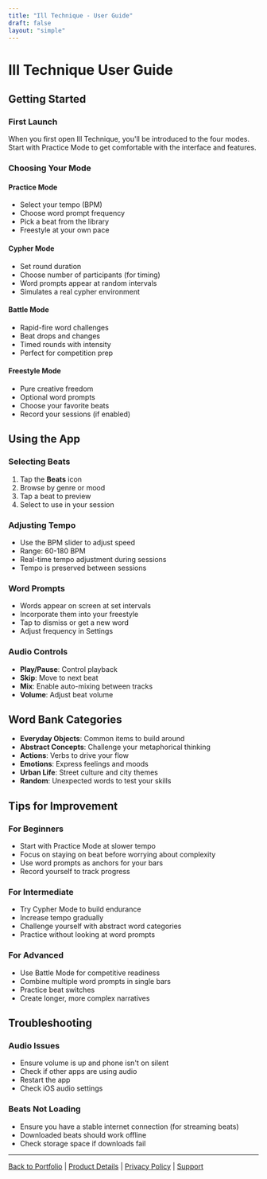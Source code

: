 ```yaml
---
title: "Ill Technique - User Guide"
draft: false
layout: "simple"
---
```


# Ill Technique User Guide

## Getting Started

### First Launch
When you first open Ill Technique, you'll be introduced to the four modes. Start with Practice Mode to get comfortable with the interface and features.

### Choosing Your Mode

#### Practice Mode
- Select your tempo (BPM)
- Choose word prompt frequency
- Pick a beat from the library
- Freestyle at your own pace

#### Cypher Mode
- Set round duration
- Choose number of participants (for timing)
- Word prompts appear at random intervals
- Simulates a real cypher environment

#### Battle Mode
- Rapid-fire word challenges
- Beat drops and changes
- Timed rounds with intensity
- Perfect for competition prep

#### Freestyle Mode
- Pure creative freedom
- Optional word prompts
- Choose your favorite beats
- Record your sessions (if enabled)

## Using the App

### Selecting Beats
1. Tap the **Beats** icon
2. Browse by genre or mood
3. Tap a beat to preview
4. Select to use in your session

### Adjusting Tempo
- Use the BPM slider to adjust speed
- Range: 60-180 BPM
- Real-time tempo adjustment during sessions
- Tempo is preserved between sessions

### Word Prompts
- Words appear on screen at set intervals
- Incorporate them into your freestyle
- Tap to dismiss or get a new word
- Adjust frequency in Settings

### Audio Controls
- **Play/Pause**: Control playback
- **Skip**: Move to next beat
- **Mix**: Enable auto-mixing between tracks
- **Volume**: Adjust beat volume

## Word Bank Categories

- **Everyday Objects**: Common items to build around
- **Abstract Concepts**: Challenge your metaphorical thinking
- **Actions**: Verbs to drive your flow
- **Emotions**: Express feelings and moods
- **Urban Life**: Street culture and city themes
- **Random**: Unexpected words to test your skills

## Tips for Improvement

### For Beginners
- Start with Practice Mode at slower tempo
- Focus on staying on beat before worrying about complexity
- Use word prompts as anchors for your bars
- Record yourself to track progress

### For Intermediate
- Try Cypher Mode to build endurance
- Increase tempo gradually
- Challenge yourself with abstract word categories
- Practice without looking at word prompts

### For Advanced
- Use Battle Mode for competitive readiness
- Combine multiple word prompts in single bars
- Practice beat switches
- Create longer, more complex narratives

## Troubleshooting

### Audio Issues
- Ensure volume is up and phone isn't on silent
- Check if other apps are using audio
- Restart the app
- Check iOS audio settings

### Beats Not Loading
- Ensure you have a stable internet connection (for streaming beats)
- Downloaded beats should work offline
- Check storage space if downloads fail

---

[Back to Portfolio](/rory-allen/portfolio/ill-technique/) | [Product Details](/rory-allen/ill-technique/product/) | [Privacy Policy](/rory-allen/ill-technique/privacy/) | [Support](/rory-allen/ill-technique/support/)
